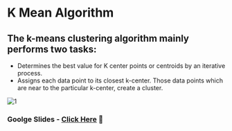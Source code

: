# K Mean Algorithm

## The k-means clustering algorithm mainly performs two tasks:

 * Determines the best value for K center points or centroids by an iterative process.
 * Assigns each data point to its closest k-center. Those data points which are near to the particular k-center, create a cluster.
         
 ![1](https://user-images.githubusercontent.com/81066837/122135949-5fedc900-cdf6-11eb-84f7-fc32453aeead.png)



### Goolge Slides  -  [Click Here](https://docs.google.com/presentation/d/1AHTCcFo-U9RtmfT-_72u_d0ardA2yWy0niLxuSQJgIY/edit?usp=sharing) &#x1F537;



